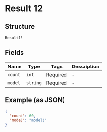 
# Result 12

## Structure

`Result12`

## Fields

| Name | Type | Tags | Description |
|  --- | --- | --- | --- |
| `count` | `int` | Required | - |
| `model` | `string` | Required | - |

## Example (as JSON)

```json
{
  "count": 60,
  "model": "model2"
}
```

